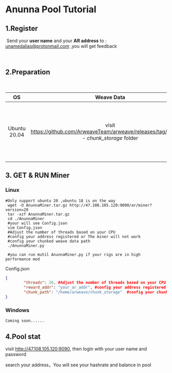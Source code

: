 # Anunna Pool Tutorial

## 1.Register

​	Send your **user name** and your **AR address** to : unamedalias@protonmail.com ,you will get feedback

​	

## 2.Preparation

​	

|      OS      |                          Weave Data                          | Register                                                  |
| :----------: | :----------------------------------------------------------: | --------------------------------------------------------- |
| Ubuntu 20.04 | visit   https://github.com/ArweaveTeam/arweave/releases/tag/N.2.4.1.0     - *chunk_storage* folder | send us your name and address , we will bind your address |



## 3. GET & RUN  Miner

### 	Linux

```shell
#Only support ubuntu 20 ,ubuntu 18 is on the way 
 wget -O AnunnaMiner.tar.gz http://47.108.105.120:9000/ar/miner?version=20 
 tar -xzf AnunnaMiner.tar.gz
 cd ./AnunnaMiner
 #your will see Config.json
 vim Config.json
 #Adjust the number of threads based on your CPU
 #config your address registered or The miner will not work
 #config your chunked weave data path
 ./AnunnaMiner.py
 
 #you can run mutil AnunnaMiner.py if your rigs are in high performance mod
```

Config.json

```json
{
        "threads": 26, #Adjust the number of threads based on your CPU
        "reward_addr": "your_ar_addr", #config your address registered or The miner will not work
        "chunk_path": "/home/arweave/chunk_storage"  #config your chunked weave data path
}
```



### 	Windows

```
Coming soon......
```



## 4.Pool stat

visit http://47.108.105.120:9090, then login with your user name and password

search your address，You will see your hashrate and balance  in pool 



